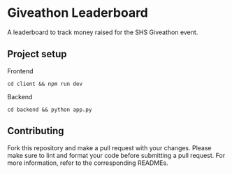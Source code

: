 # Giveathon Leaderboard

A leaderboard to track money raised for the SHS Giveathon event.

## Project setup

Frontend

`cd client && npm run dev`

Backend

`cd backend && python app.py`

## Contributing

Fork this repository and make a pull request with your changes. Please make sure to lint and format your code before submitting a pull request. For more information, refer to the corresponding READMEs.
